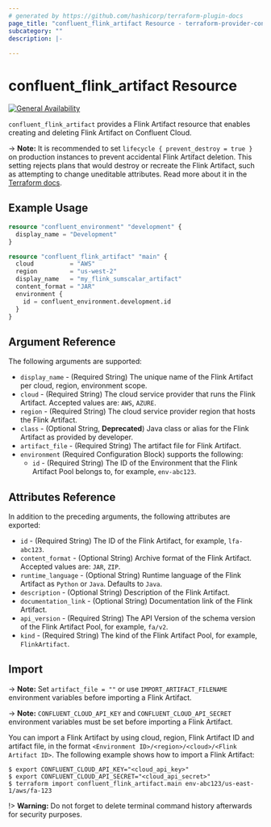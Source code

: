 ```yaml
---
# generated by https://github.com/hashicorp/terraform-plugin-docs
page_title: "confluent_flink_artifact Resource - terraform-provider-confluent"
subcategory: ""
description: |-
  
---
```


# confluent_flink_artifact Resource

[![General Availability](https://img.shields.io/badge/Lifecycle%20Stage-General%20Availability-%2345c6e8)](https://docs.confluent.io/cloud/current/api.html#section/Versioning/API-Lifecycle-Policy)

`confluent_flink_artifact` provides a Flink Artifact resource that enables creating and deleting Flink Artifact on Confluent Cloud.

-> **Note:** It is recommended to set `lifecycle { prevent_destroy = true }` on production instances to prevent accidental Flink Artifact deletion. This setting rejects plans that would destroy or recreate the Flink Artifact, such as attempting to change uneditable attributes. Read more about it in the [Terraform docs](https://www.terraform.io/language/meta-arguments/lifecycle#prevent_destroy).

## Example Usage

```terraform
resource "confluent_environment" "development" {
  display_name = "Development"
}

resource "confluent_flink_artifact" "main" {
  cloud          = "AWS"
  region         = "us-west-2"
  display_name   = "my_flink_sumscalar_artifact"
  content_format = "JAR"
  environment {
    id = confluent_environment.development.id
  }
}
```

<!-- schema generated by tfplugindocs -->
## Argument Reference

The following arguments are supported:

- `display_name` - (Required String) The unique name of the Flink Artifact per cloud, region, environment scope.
- `cloud` - (Required String) The cloud service provider that runs the Flink Artifact. Accepted values are: `AWS`, `AZURE`.
- `region` - (Required String) The cloud service provider region that hosts the Flink Artifact.
- `class` - (Optional String, **Deprecated**) Java class or alias for the Flink Artifact as provided by developer.
- `artifact_file` - (Required String) The artifact file for Flink Artifact.
- `environment` (Required Configuration Block) supports the following:
    - `id` - (Required String) The ID of the Environment that the Flink Artifact Pool belongs to, for example, `env-abc123`.

## Attributes Reference

In addition to the preceding arguments, the following attributes are exported:

- `id` - (Required String) The ID of the Flink Artifact, for example, `lfa-abc123`.
- `content_format` - (Optional String) Archive format of the Flink Artifact. Accepted values are: `JAR`, `ZIP`.
- `runtime_language` - (Optional String) Runtime language of the Flink Artifact as `Python` or `Java`. Defaults to `Java`.
- `description` - (Optional String) Description of the Flink Artifact.
- `documentation_link` - (Optional String) Documentation link of the Flink Artifact.
- `api_version` - (Required String) The API Version of the schema version of the Flink Artifact Pool, for example, `fa/v2`.
- `kind` - (Required String) The kind of the Flink Artifact Pool, for example, `FlinkArtifact`.

## Import

-> **Note:** Set `artifact_file = ""` or use `IMPORT_ARTIFACT_FILENAME` environment variables before importing a Flink Artifact.

-> **Note:** `CONFLUENT_CLOUD_API_KEY` and `CONFLUENT_CLOUD_API_SECRET` environment variables must be set before importing a Flink Artifact.

You can import a Flink Artifact by using cloud, region, Flink Artifact ID and artifact file, in the format `<Environment ID>/<region>/<cloud>/<Flink Artifact ID>`. The following example shows how to import a Flink Artifact:

```shell
$ export CONFLUENT_CLOUD_API_KEY="<cloud_api_key>"
$ export CONFLUENT_CLOUD_API_SECRET="<cloud_api_secret>"
$ terraform import confluent_flink_artifact.main env-abc123/us-east-1/aws/fa-123
```

!> **Warning:** Do not forget to delete terminal command history afterwards for security purposes.
